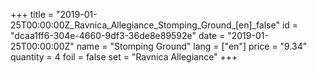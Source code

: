 +++
title = "2019-01-25T00:00:00Z_Ravnica_Allegiance_Stomping_Ground_[en]_false"
id = "dcaa1ff6-304e-4660-9df3-36de8e89592e"
date = "2019-01-25T00:00:00Z"
name = "Stomping Ground"
lang = ["en"]
price = "9.34"
quantity = 4
foil = false
set = "Ravnica Allegiance"
+++
